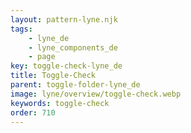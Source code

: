 ```yaml
---
layout: pattern-lyne.njk
tags: 
    - lyne_de
    - lyne_components_de
    - page
key: toggle-check-lyne_de
title: Toggle-Check
parent: toggle-folder-lyne_de
image: lyne/overview/toggle-check.webp
keywords: toggle-check
order: 710
---
```

